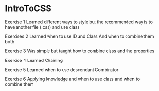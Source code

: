 # IntroToCSS
Exercise 1
Learned different ways to style but the recommended way is to
have another file (.css) and use class


Exercises 2
Learned when to use ID and Class
And when to combine them both

Exercise 3
Was simple but taught how to combine class and the properties 

Exercise 4 
Learned Chaining

Exercise 5
Learned when to use descendant Combinator

Exercise 6 
Applying knowledge and when to use class and when to combine them